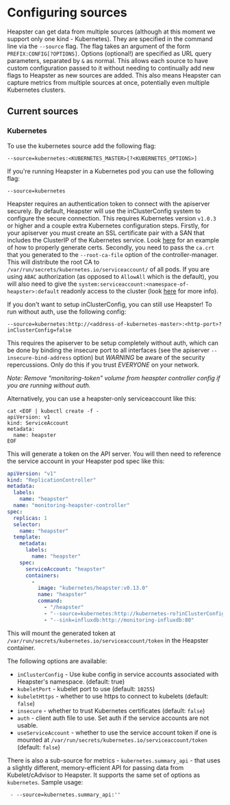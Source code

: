 Configuring sources
===================

Heapster can get data from multiple sources (although at this moment we support only one kind - Kubernetes).
They are specified in the command line via the `--source` flag. The flag takes an argument of the form `PREFIX:CONFIG[?OPTIONS]`.
Options (optional!) are specified as URL query parameters, separated by `&` as normal.
This allows each source to have custom configuration passed to it without needing to
continually add new flags to Heapster as new sources are added. This also means
Heapster can capture metrics from multiple sources at once, potentially even multiple
Kubernetes clusters.

## Current sources
### Kubernetes
To use the kubernetes source add the following flag:

	--source=kubernetes:<KUBERNETES_MASTER>[?<KUBERNETES_OPTIONS>]

If you're running Heapster in a Kubernetes pod you can use the following flag:

	--source=kubernetes

Heapster requires an authentication token to connect with the apiserver securely. By default, Heapster will use the inClusterConfig system to configure the secure connection. This requires Kubernetes version `v1.0.3` or higher and a couple extra Kubernetes configuration steps. Firstly, for your apiserver you must create an SSL certificate pair with a SAN that includes the ClusterIP of the Kubernetes service. Look [here](https://github.com/kubernetes/kubernetes/blob/e4fde6d2cae2d924a4eb72d1e3b2639f057bb8c1/cluster/gce/util.sh#L497-L559) for an example of how to properly generate certs. Secondly, you need to pass the `ca.crt` that you generated to the `--root-ca-file` option of the controller-manager. This will distribute the root CA to `/var/run/secrets/kubernetes.io/serviceaccount/` of all pods. If you are using `ABAC` authorization (as opposed to `AllowAll` which is the default), you will also need to give the `system:serviceaccount:<namespace-of-heapster>:default` readonly access to the cluster (look [here](https://kubernetes.io/docs/admin/authorization/abac/#a-quick-note-on-service-accounts) for more info).

If you don't want to setup inClusterConfig, you can still use Heapster! To run without auth, use the following config:

	--source=kubernetes:http://<address-of-kubernetes-master>:<http-port>?inClusterConfig=false

This requires the apiserver to be setup completely without auth, which can be done by binding the insecure port to all interfaces (see the apiserver `--insecure-bind-address` option) but *WARNING* be aware of the security repercussions. Only do this if you trust *EVERYONE* on your network.

*Note: Remove "monitoring-token" volume from heaspter controller config if you are running without auth.*

Alternatively, you can use a heapster-only serviceaccount like this:

```shell
cat <EOF | kubectl create -f -
apiVersion: v1
kind: ServiceAccount
metadata:
  name: heapster
EOF
```

This will generate a token on the API server. You will then need to reference the service account in your Heapster pod spec like this:

```yaml
apiVersion: "v1"
kind: "ReplicationController"
metadata:
  labels:
    name: "heapster"
  name: "monitoring-heapster-controller"
spec:
  replicas: 1
  selector:
    name: "heapster"
  template:
    metadata:
      labels:
        name: "heapster"
    spec:
      serviceAccount: "heapster"
      containers:
        -
          image: "kubernetes/heapster:v0.13.0"
          name: "heapster"
          command:
            - "/heapster"
            - "--source=kubernetes:http://kubernetes-ro?inClusterConfig=false&useServiceAccount=true&auth="
            - "--sink=influxdb:http://monitoring-influxdb:80"
```

This will mount the generated token at `/var/run/secrets/kubernetes.io/serviceaccount/token` in the Heapster container.


The following options are available:
* `inClusterConfig` - Use kube config in service accounts associated with Heapster's namespace. (default: true)
* `kubeletPort` - kubelet port to use (default: `10255`)
* `kubeletHttps` - whether to use https to connect to kubelets (default: `false`)
* `insecure` - whether to trust Kubernetes certificates (default: `false`)
* `auth` - client auth file to use. Set auth if the service accounts are not usable.
* `useServiceAccount` - whether to use the service account token if one is mounted at `/var/run/secrets/kubernetes.io/serviceaccount/token` (default: `false`)

There is also a sub-source for metrics - `kubernetes.summary_api` - that uses a slightly different, memory-efficient API for passing data from Kubelet/cAdvisor to Heapster. It supports the same set of options as `kubernetes`. Sample usage:
```
 - --source=kubernetes.summary_api:''
```

